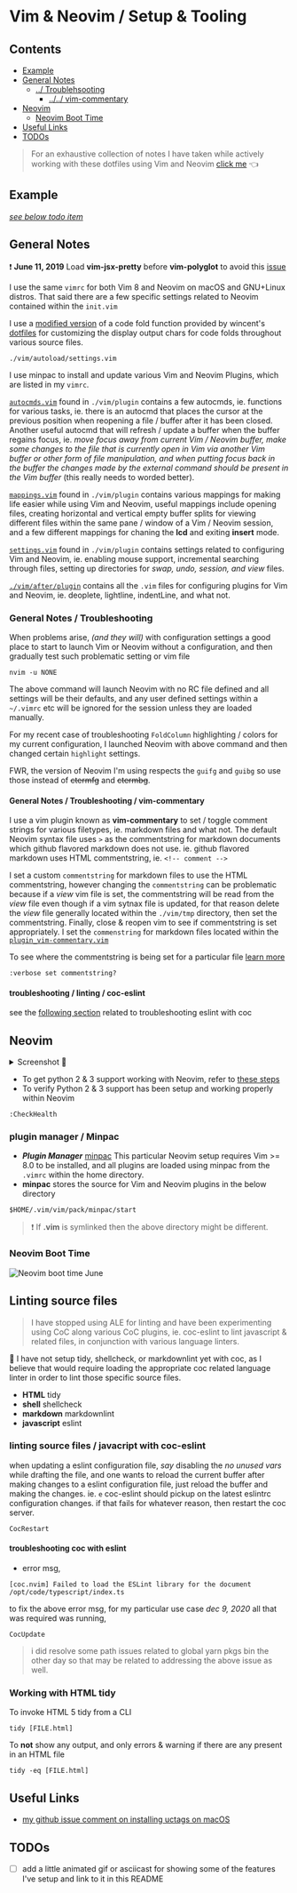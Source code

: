 # Vim & Neovim / Setup & Tooling

## Contents

<a id="contents"></a>

- [Example](#example)
- [General Notes](#general-notes)
  - [../ Troublehsooting](#troubleshooting)
    - [../../ vim-commentary](#tshoot-vim-commentary)
- [Neovim](#neovim)
  - [Neovim Boot Time](#neovim-boot-time)
- [Useful Links](#useful-links)
- [TODOs](#todos)

> For an exhaustive collection of notes I have taken while actively working with these dotfiles using Vim and Neovim [click me](https://github.com/ipatch/dotfiles/wiki/vim-neovim-Notes) 👈


## Example

<a id="example"></a>

[_see below todo item_](#todos)


## General Notes

<a id="general-notes"></a>

❗️ **June 11, 2019** Load **vim-jsx-pretty** before **vim-polyglot** to avoid this [issue](https://github.com/MaxMEllon/vim-jsx-pretty/issues/69)

I use the same `vimrc` for both Vim 8 and Neovim on macOS and GNU+Linux distros.  That said there are a few specific settings related to Neovim contained within the `init.vim`

I use a [modified version](https://github.com/ipatch/dotfiles/blob/master/editors/vim/vim/autoload/settings.vim) of a code fold function provided by wincent's [dotfiles](https://github.com/wincent/wincent) for customizing the display output chars for code folds throughout various source files.

```shell
./vim/autoload/settings.vim
```

I use minpac to install and update various Vim and Neovim Plugins, which are listed in my `vimrc`.

[`autocmds.vim`](https://github.com/ipatch/dotfiles/blob/master/editors/vim/vim/plugin/autocmds.vim) found in `./vim/plugin` contains a few autocmds, ie. functions for various tasks, ie. there is an autocmd that places the cursor at the previous position when reopening a file / buffer after it has been closed.  Another useful autocmd that will refresh / update a buffer when the buffer regains focus, ie. _move focus away from current Vim / Neovim buffer, make some changes to the file that is currently open in Vim via another Vim buffer or other form of file manipulation, and when putting focus back in the buffer the changes made by the external command should be present in the Vim buffer_ (this really needs to worded better).

[`mappings.vim`](https://github.com/ipatch/dotfiles/blob/master/editors/vim/vim/plugin/mappings.vim) found in `./vim/plugin` contains various mappings for making life easier while using Vim and Neovim, useful mappings include opening files, creating horizontal and vertical empty buffer splits for viewing different files within the same pane / window of a Vim / Neovim session, and a few different mappings for chaning the **lcd** and exiting **insert** mode.

[`settings.vim`](https://github.com/ipatch/dotfiles/blob/master/editors/vim/vim/plugin/settings.vim) found in `./vim/plugin` contains settings related to configuring Vim and Neovim, ie. enabling mouse support, incremental searching through files, setting up directories for _swap, undo, session, and view_ files. 

[`./vim/after/plugin`]( https://github.com/ipatch/dotfiles/tree/master/editors/vim/vim/after/plugin) contains all the `.vim` files for configuring plugins for Vim and Neovim, ie. deoplete, lightline, indentLine, and what not.


### General Notes / Troubleshooting

<a id="troubleshooting"></a>

When problems arise, _(and they will)_ with configuration settings a good place to start to launch Vim or Neovim without a configuration, and then gradually test such problematic setting or vim file

```shell
nvim -u NONE
```

The above command will launch Neovim with no RC file defined and all settings will be their defaults, and any user defined settings within a `~/.vimrc` etc will be ignored for the session unless they are loaded manually.

For my recent case of troubleshooting `FoldColumn` highlighting / colors for my current configuration, I launched Neovim with above command and then changed certain `highlight` settings.

FWR, the version of Neovim I'm using respects the `guifg` and `guibg` so use those instead of ~~ctermfg~~ and ~~ctermbg~~.


#### General Notes / Troubleshooting / vim-commentary

<a id="tshoot-vim-commentary"></a>

I use a vim plugin known as **vim-commentary** to set / toggle comment strings for various filetypes, ie. markdown files and what not.  The default Neovim syntax file uses `>` as the commentstring for markdown documents which github flavored markdown does not use. ie. github flavored markdown uses HTML commentstring, ie. `<!-- comment -->`

I set a custom `commentstring` for markdown files to use the HTML commentstring, however changing the `commentstring` can be problematic because if a _view_ vim file is set, the commentstring will be read from the _view_ file even though if a vim sytnax file is updated, for that reason delete the _view_ file generally located within the `./vim/tmp` directory, then set the commentstring. Finally, close & reopen vim to see if commentstring is set appropriately.  I set the `commenstring` for markdown files located within the [`plugin_vim-commentary.vim`](https://github.com/ipatch/dotfiles/commit/596936)

To see where the commentstring is being set for a particular file [learn more](https://github.com/tpope/vim-commentary/issues/90)

```vim
:verbose set commentstring?
```

#### troubleshooting / linting / coc-eslint

see the [following section][link1] related to troubleshooting eslint with coc

[link1]: #linting-coc-eslint

## Neovim

<a id="neovim"></a>

<details>
<summary>Screenshot 📸</summary>
<img src="https://raw.githubusercontent.com/wiki/ipatch/dotfiles/lib/Neovim-2018-april-late.png" alt="nvim-screenshot">
</details>

- To get python 2 & 3 support working with Neovim, refer to [these steps](https://github.com/ipatch/dotfiles/wiki/Neovim-Vim-Notes#python-support-setting-up-python-23)
- To verify Python 2 & 3 support has been setup and working properly within Neovim

```vim
:CheckHealth
```


### plugin manager / Minpac

<a id="plugin-manager"></a>

- ___Plugin Manager___ [minpac](https://github.com/k-takataminpac) This particular Neovim setup requires Vim >= 8.0 to be installed, and all plugins are loaded using minpac from the `.vimrc` within the home directory.
- **minpac** stores the source for Vim and Neovim plugins in the below directory

```shell
$HOME/.vim/vim/pack/minpac/start
```

> ❗️ If **.vim** is symlinked then the above directory might be different.


### Neovim Boot Time

<a id="neovim-boot-time"></a>

![Neovim boot time June](https://i.imgur.com/8UAyTlC.png)


## Linting source files

<a id="linting-source-files"></a>

> I have stopped using ALE for linting and have been experimenting using CoC along various CoC plugins, ie. coc-eslint to lint javascript & related files, in conjunction with various language linters.

🚨 I have not setup tidy, shellcheck, or markdownlint yet with coc, as I believe that would require loading the appropriate coc related language linter in order to lint those specific source files.

- **HTML** tidy
- **shell** shellcheck
- **markdown** markdownlint
- **javascript** eslint

### linting source files / javacript with coc-eslint

<a id="linting-coc-eslint"></a>

when updating a eslint configuration file, _say_ disabling the _no unused vars_ while drafting the file, and one wants to reload the current buffer after making changes to a eslint configuration file, just reload the buffer and making the changes. ie. `e` coc-eslint should pickup on the latest eslintrc configuration changes. if that fails for whatever reason, then restart the coc server.

```vim
CocRestart
```

#### troubleshooting coc with eslint

- error msg,

```
[coc.nvim] Failed to load the ESLint library for the document /opt/code/typescript/index.ts
```

to fix the above error msg, for my particular use case _dec 9, 2020_ all that was required was running,

```vim
CocUpdate
```

> i did resolve some path issues related to global yarn pkgs bin the other day so that may be related to addressing the above issue as well.

### Working with HTML tidy

<a id="working-with-html-tidy"></a>

To invoke HTML 5 tidy from a CLI

```shell
tidy [FILE.html]
```

To **not** show any output, and only errors & warning if there are any present in an HTML file

```shell
tidy -eq [FILE.html]
```


## Useful Links

<a id="useful-links"></a>

- [my github issue comment on installing uctags on macOS](https://github.com/universal-ctags/homebrew-universal-ctags/issues/23#issuecomment-583781848)

## TODOs

<a id="todos"></a>

- [ ] add a little animated gif or asciicast for showing some of the features I've setup and link to it in this README
